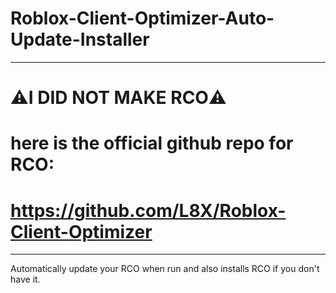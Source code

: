 # Roblox-Client-Optimizer-Auto-Update-Installer
----------------------------------------------------
# ⚠️I DID NOT MAKE RCO⚠️
# here is the official github repo for RCO:
# https://github.com/L8X/Roblox-Client-Optimizer
----------------------------------------------------


Automatically update your RCO when run and also installs RCO if you don't have it.
